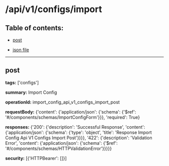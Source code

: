 # /api/v1/configs/import

## Table of contents:
- [post](#post)

- [json file](./_api_v1_configs_import.json)

---
<a name="post"></a>
## post

**tags:** ['configs']

**summary:** Import Config

**operationId:** import_config_api_v1_configs_import_post

**requestBody:** {'content': {'application/json': {'schema': {'$ref': '#/components/schemas/ImportConfigForm'}}}, 'required': True}

**responses:** {'200': {'description': 'Successful Response', 'content': {'application/json': {'schema': {'type': 'object', 'title': 'Response Import Config Api V1 Configs Import Post'}}}}, '422': {'description': 'Validation Error', 'content': {'application/json': {'schema': {'$ref': '#/components/schemas/HTTPValidationError'}}}}}

**security:** [{'HTTPBearer': []}]

